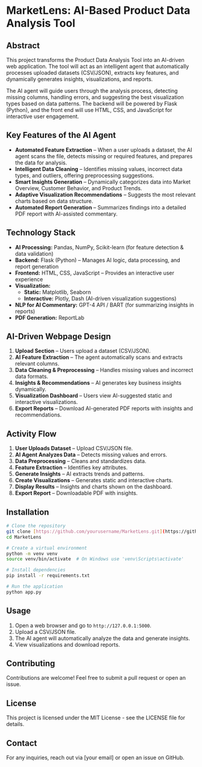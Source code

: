 # MarketLens: AI-Based Product Data Analysis Tool

## Abstract
This project transforms the Product Data Analysis Tool into an AI-driven web application. The tool will act as an intelligent agent that automatically processes uploaded datasets (CSV/JSON), extracts key features, and dynamically generates insights, visualizations, and reports.

The AI agent will guide users through the analysis process, detecting missing columns, handling errors, and suggesting the best visualization types based on data patterns. The backend will be powered by Flask (Python), and the front end will use HTML, CSS, and JavaScript for interactive user engagement.

## Key Features of the AI Agent
- **Automated Feature Extraction** – When a user uploads a dataset, the AI agent scans the file, detects missing or required features, and prepares the data for analysis.
- **Intelligent Data Cleaning** – Identifies missing values, incorrect data types, and outliers, offering preprocessing suggestions.
- **Smart Insights Generation** – Dynamically categorizes data into Market Overview, Customer Behavior, and Product Trends.
- **Adaptive Visualization Recommendations** – Suggests the most relevant charts based on data structure.
- **Automated Report Generation** – Summarizes findings into a detailed PDF report with AI-assisted commentary.

## Technology Stack
- **AI Processing:** Pandas, NumPy, Scikit-learn (for feature detection & data validation)
- **Backend:** Flask (Python) – Manages AI logic, data processing, and report generation
- **Frontend:** HTML, CSS, JavaScript – Provides an interactive user experience
- **Visualization:**
  - **Static:** Matplotlib, Seaborn
  - **Interactive:** Plotly, Dash (AI-driven visualization suggestions)
- **NLP for AI Commentary:** GPT-4 API / BART (for summarizing insights in reports)
- **PDF Generation:** ReportLab

## AI-Driven Webpage Design
1. **Upload Section** – Users upload a dataset (CSV/JSON).
2. **AI Feature Extraction** – The agent automatically scans and extracts relevant columns.
3. **Data Cleaning & Preprocessing** – Handles missing values and incorrect data formats.
4. **Insights & Recommendations** – AI generates key business insights dynamically.
5. **Visualization Dashboard** – Users view AI-suggested static and interactive visualizations.
6. **Export Reports** – Download AI-generated PDF reports with insights and recommendations.

## Activity Flow
1. **User Uploads Dataset** – Upload CSV/JSON file.
2. **AI Agent Analyzes Data** – Detects missing values and errors.
3. **Data Preprocessing** – Cleans and standardizes data.
4. **Feature Extraction** – Identifies key attributes.
5. **Generate Insights** – AI extracts trends and patterns.
6. **Create Visualizations** – Generates static and interactive charts.
7. **Display Results** – Insights and charts shown on the dashboard.
8. **Export Report** – Downloadable PDF with insights.

## Installation
```bash
# Clone the repository
git clone [https://github.com/yourusername/MarketLens.git](https://github.com/ManvithMadhuvarsu/MarketLens_AI-Data_Analytics_Tool)
cd MarketLens

# Create a virtual environment
python -m venv venv
source venv/bin/activate  # On Windows use 'venv\Scripts\activate'

# Install dependencies
pip install -r requirements.txt

# Run the application
python app.py
```

## Usage
1. Open a web browser and go to `http://127.0.0.1:5000`.
2. Upload a CSV/JSON file.
3. The AI agent will automatically analyze the data and generate insights.
4. View visualizations and download reports.

## Contributing
Contributions are welcome! Feel free to submit a pull request or open an issue.

## License
This project is licensed under the MIT License - see the LICENSE file for details.

## Contact
For any inquiries, reach out via [your email] or open an issue on GitHub.

